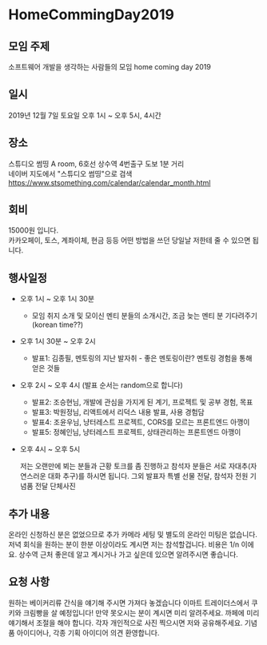 # HomeCommingDay2019

## 모임 주제

소프트웨어 개발을 생각하는 사람들의 모임 home coming day 2019

## 일시

2019년 12월 7일 토요일 오후 1시 ~ 오후 5시, 4시간

## 장소

스튜디오 썸띵 A room, 6호선 상수역 4번출구 도보 1분 거리\
네이버 지도에서 "스튜디오 썸띵"으로 검색\
https://www.stsomething.com/calendar/calendar_month.html  

## 회비

15000원 입니다.\
카카오페이, 토스, 계좌이체, 현금 등등 어떤 방법을 쓰던 당일날 저한테 줄 수 있으면 됩니다.

## 행사일정

- 오후 1시 ~ 오후 1시 30분
  - 모임 취지 소개 및 모이신 멘티 분들의 소개시간, 조금 늦는 멘티 분 기다려주기 (korean time??)
- 오후 1시 30분 ~ 오후 2시
  - 발표1: 김종필, 멘토링의 지난 발자취 - 좋은 멘토링이란? 멘토링 경험을 통해 얻은 것들
- 오후 2시 ~ 오후 4시 (발표 순서는 random으로 합니다)
  - 발표2: 조승현님, 개발에 관심을 가지게 된 계기, 프로젝트 및 공부 경험, 목표
  - 발표3: 박원정님, 리액트에서 리덕스 내용 발표, 사용 경험담
  - 발표4: 조윤우님, 냥터레스트 프로젝트, CORS를 모르는 프론트엔드 아깽이
  - 발표5: 정혜인님, 냥터레스트 프로젝트, 상태관리하는 프론트엔드 아깽이
- 오후 4시 ~ 오후 5시
    
    저는 오랜만에 뵈는 분들과 근황 토크를 좀 진행하고
    참석자 분들은 서로 자대추(자연스러운 대화 추구)를 하시면 됩니다.
    그외 발표자 특별 선물 전달, 참석자 전원 기념품 전달
    단체사진

## 추가 내용

온라인 신청하신 분은 없었으므로 추가 카메라 세팅 및 별도의 온라인 미팅은 없습니다.
저녁 회식을 원하는 분이 한분 이상이라도 계시면 저는 참석할겁니다. 비용은 1/n 이에요.
상수역 근처 좋은데 알고 계시거나 가고 싶은데 있으면 알려주시면 좋습니다.

## 요청 사항

원하는 베이커리류 간식을 얘기해 주시면 가져다 놓겠습니다
이마트 트레이더스에서 쿠키와 크림빵을 살 예정입니다!
만약 못오시는 분이 계시면 미리 알려주세요. 까페에 미리 얘기해서 조절을 해야 합니다.
각자 개인적으로 사진 찍으시면 저와 공유해주세요.
기념품 아이디어나, 각종 기획 아이디어 의견 환영합니다.
